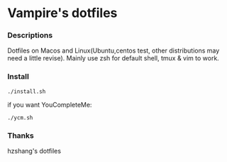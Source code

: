 # Vampire's dotfiles

### Descriptions
Dotfiles on Macos and Linux(Ubuntu,centos test, other distributions may need a little revise).
Mainly use zsh for default shell,  tmux & vim to work.

### Install
```
./install.sh
```
if you want YouCompleteMe:
```
./ycm.sh
```

### Thanks
hzshang's dotfiles
